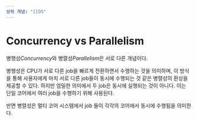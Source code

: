 ```yaml
---
상위 개념: "[[OS"
---
```

# Concurrency vs Parallelism

병행성*Concurrency*와 병렬성*Parallelism*은 서로 다른 개념이다.

병행성은 CPU가 서로 다른 job을 빠르게 전환하면서 수행하는 것을 의미하며, 이 방식을 통해 사용자에게 마치 서로 다른 job들이 동시에 수행되는 것 같은 병렬성의 환상을 제공할 수 있다. 하지만 엄밀한 의미에서 두 job은 동시에 실행되는 것이 아니다. 이는 단일 코어에서 여러 job을 수행하기 위해 사용된다.

반면 병렬성은 멀티 코어 시스템에서 job 들이 각각의 코어에서 동시에 수행됨을 의미한다.